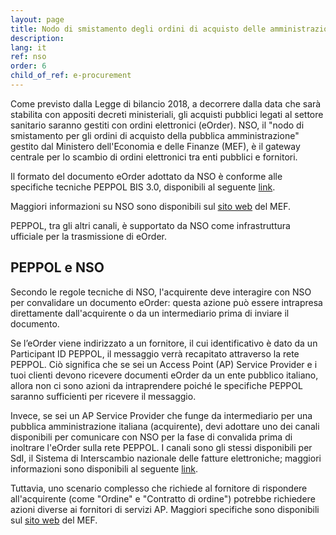 ```yaml
---
layout: page
title: Nodo di smistamento degli ordini di acquisto delle amministrazioni pubbliche (NSO)
description:
lang: it
ref: nso
order: 6
child_of_ref: e-procurement
---
```


Come previsto dalla Legge di bilancio 2018, a decorrere dalla data che sarà stabilita con appositi decreti ministeriali,
gli acquisti pubblici legati al settore sanitario saranno gestiti
con ordini elettronici (eOrder). NSO, il "nodo di smistamento per gli ordini di acquisto della pubblica
amministrazione" gestito dal Ministero dell'Economia e delle Finanze (MEF), è il gateway centrale per
lo scambio di ordini elettronici tra enti pubblici e fornitori.

Il formato del documento eOrder adottato da NSO è conforme alle specifiche tecniche PEPPOL BIS 3.0,
disponibili al seguente [link](https://docs.peppol.eu/poacc/upgrade-3/).

Maggiori informazioni su NSO sono disponibili sul
<a aria-label="Ministero dell'Economia e delle Finanze - Collegamento a sito esterno" href="http://www.rgs.mef.gov.it/VERSIONE-I/e_government/amministrazioni_pubbliche/acquisti_pubblici_in_rete_apir/nodo_di_smistamento_degli_ordini_di_acquisto_delle_amministrazioni_pubbliche_nso/" title="Collegamento a sito esterno">sito web</a> del MEF.

PEPPOL, tra gli altri canali, è supportato da NSO come infrastruttura ufficiale per la trasmissione di eOrder.

## PEPPOL e NSO

Secondo le regole tecniche di NSO, l'acquirente deve interagire con NSO per convalidare un documento eOrder:
questa azione può essere intrapresa direttamente dall'acquirente o da un intermediario prima di inviare il documento.

Se l’eOrder viene indirizzato a un fornitore, il cui identificativo è dato da un Participant ID PEPPOL, il messaggio
verrà recapitato attraverso la rete PEPPOL. Ciò significa che se sei un Access Point (AP) Service Provider e i tuoi
clienti devono ricevere documenti eOrder da un ente pubblico italiano, allora non ci sono azioni da intraprendere
poiché le specifiche PEPPOL saranno sufficienti per ricevere il messaggio.

Invece, se sei un AP Service Provider che funge da intermediario per una pubblica amministrazione italiana (acquirente),
devi adottare uno dei canali disponibili per comunicare con NSO per la fase di convalida prima di inoltrare l'eOrder
sulla rete PEPPOL. I canali sono gli stessi disponibili per SdI, il Sistema di Interscambio nazionale delle fatture
elettroniche; maggiori informazioni sono disponibili
al seguente <a aria-label="FatturaPa - Collegamento a sito esterno" href="https://www.fatturapa.gov.it/export/fatturazione/en/normativa/f-3.htm" title="Collegamento a sito esterno">link</a>.

Tuttavia, uno scenario complesso che richiede al fornitore di rispondere all'acquirente (come "Ordine" e "Contratto di ordine")
potrebbe richiedere azioni diverse ai fornitori di servizi AP. Maggiori specifiche sono disponibili sul
<a aria-label="Ministero dell'Economia e delle Finanze - Collegamento a sito esterno" href="http://www.rgs.mef.gov.it/VERSIONE-I/e_government/amministrazioni_pubbliche/acquisti_pubblici_in_rete_apir/nodo_di_smistamento_degli_ordini_di_acquisto_delle_amministrazioni_pubbliche_nso/" title="Collegamento a sito esterno">sito web</a> del MEF.
